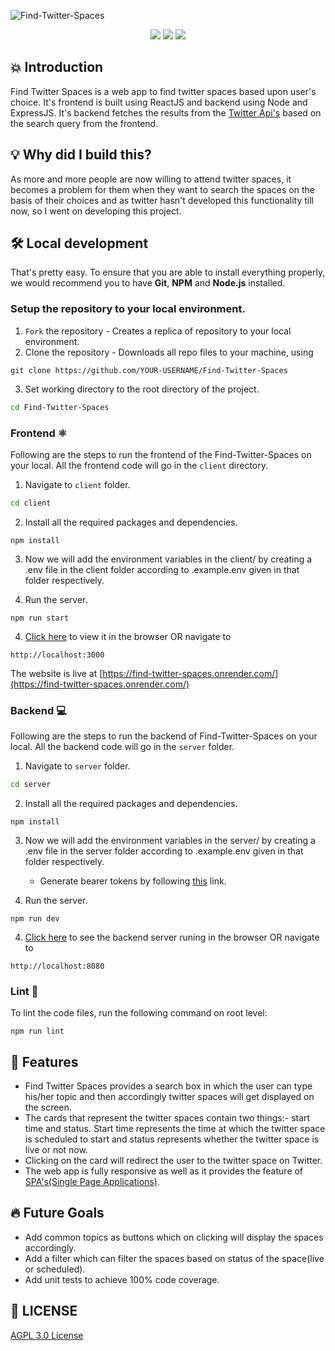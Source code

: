 ![Find-Twitter-Spaces](https://socialify.git.ci/SAEb-ai/Find-Twitter-Spaces/image?language=1&owner=1&name=1&stargazers=1&theme=Light)

<p align="center">
<img src="https://img.shields.io/github/license/SAEb-ai/Find-Twitter-Spaces" />
<img src="https://img.shields.io/badge/Author-SAEbai-yellow" />
<img src="https://img.shields.io/badge/code%20style-airbnb-blue" />
</p>

## 💥 Introduction

Find Twitter Spaces is a web app to find twitter spaces based upon user's choice. It's frontend is built using ReactJS and backend using Node and ExpressJS. It's backend fetches the results from the [Twitter Api's](https://developer.twitter.com/en/docs/twitter-api/spaces/search/api-reference/get-spaces-search) based on the search query from the frontend.

## 💡 Why did I build this?

As more and more people are now willing to attend twitter spaces, it becomes a problem for them when they want to search the spaces on the basis of their choices and as twitter hasn't developed this functionality till now, so I went on developing this project.

## 🛠️ Local development

That's pretty easy. To ensure that you are able to install everything properly, we would recommend you to have <b>Git</b>, <b>NPM</b> and <b>Node.js</b> installed.

### Setup the repository to your local environment.

1. `Fork` the repository - Creates a replica of repository to your local environment.
2. Clone the repository - Downloads all repo files to your machine, using

```git
git clone https://github.com/YOUR-USERNAME/Find-Twitter-Spaces
```

3. Set working directory to the root directory of the project.

```sh
cd Find-Twitter-Spaces
```

### Frontend ⚛️

Following are the steps to run the frontend of the Find-Twitter-Spaces on your local. All the frontend code will go in the `client` directory.

1. Navigate to `client` folder.

```sh
cd client
```

2. Install all the required packages and dependencies.

```node
npm install
```

3. Now we will add the environment variables in the client/ by creating a .env file in the client folder according to .example.env given in that folder respectively.

4. Run the server.

```node
npm run start
```

4. [Click here](http://localhost:3000) to view it in the browser OR navigate to

```text
http://localhost:3000
```

The website is live at [https://find-twitter-spaces.onrender.com/](https://find-twitter-spaces.onrender.com/)

### Backend 💻

Following are the steps to run the backend of Find-Twitter-Spaces on your local. All the backend code will go in the `server` folder.

1. Navigate to `server` folder.

```sh
cd server
```

2. Install all the required packages and dependencies.

```node
npm install
```

3. Now we will add the environment variables in the server/ by creating a .env file in the server folder according to .example.env given in that folder respectively.

   - Generate bearer tokens by following [this](https://developer.twitter.com/en/docs/authentication/oauth-2-0/bearer-tokens) link.

4. Run the server.

```node
npm run dev
```

4. [Click here](http://localhost:8080) to see the backend server runing in the browser OR navigate to

```text
http://localhost:8080
```

### Lint 🧹

To lint the code files, run the following command on root level:

```node
npm run lint
```

## 🥁 Features

- Find Twitter Spaces provides a search box in which the user can type his/her topic and then accordingly twitter spaces will get displayed on the screen.
- The cards that represent the twitter spaces contain two things:- start time and status. Start time represents the time at which the twitter space is scheduled to start and status represents whether the twitter space is live or not now.
- Clicking on the card will redirect the user to the twitter space on Twitter.
- The web app is fully responsive as well as it provides the feature of [SPA's(Single Page Applications)](https://developer.mozilla.org/en-US/docs/Glossary/SPA).

## 🔥 Future Goals

- Add common topics as buttons which on clicking will display the spaces accordingly.
- Add a filter which can filter the spaces based on status of the space(live or scheduled).
- Add unit tests to achieve 100% code coverage.

## 📜 LICENSE

[AGPL 3.0 License](https://github.com/SAEb-ai/Find-Twitter-Spaces/blob/main/LICENSE)
